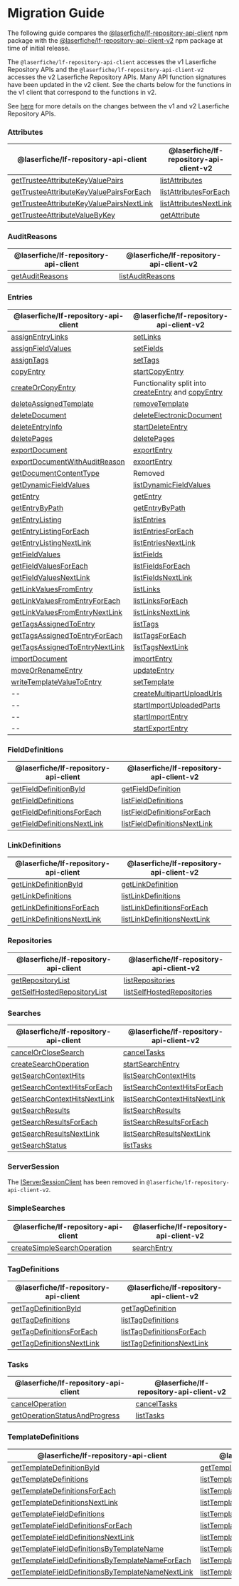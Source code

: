 # Migration Guide
The following guide compares the [@laserfiche/lf-repository-api-client](https://www.npmjs.com/package/@laserfiche/lf-repository-api-client) npm package with the [@laserfiche/lf-repository-api-client-v2](https://www.npmjs.com/package/@laserfiche/lf-repository-api-client-v2) npm package at time of initial release.

The `@laserfiche/lf-repository-api-client` accesses the v1 Laserfiche Repository APIs and the `@laserfiche/lf-repository-api-client-v2` accesses the v2 Laserfiche Repository APIs. Many API function signatures have been updated in the v2 client. See the charts below for the functions in the v1 client that correspond to the functions in v2.

See [here](https://api.laserfiche.com/repository/v2/changelog#2023-10) for more details on the changes between the v1 and v2 Laserfiche Repository APIs.

### Attributes
| @laserfiche/lf-repository-api-client | @laserfiche/lf-repository-api-client-v2 |
|----------------------------------|-------------------------------------|
| [getTrusteeAttributeKeyValuePairs](https://laserfiche.github.io/lf-repository-api-client-js/docs/v1/1.x/interfaces/IAttributesClient.html#getTrusteeAttributeKeyValuePairs) | [listAttributes](https://laserfiche.github.io/lf-repository-api-client-js/docs/v2/1.x/interfaces/IAttributesClient.html#listAttributes) |
| [getTrusteeAttributeKeyValuePairsForEach](https://laserfiche.github.io/lf-repository-api-client-js/docs/v1/1.x/interfaces/IAttributesClient.html#getTrusteeAttributeKeyValuePairsForEach) | [listAttributesForEach](https://laserfiche.github.io/lf-repository-api-client-js/docs/v2/1.x/interfaces/IAttributesClient.html#listAttributesForEach) |
| [getTrusteeAttributeKeyValuePairsNextLink](https://laserfiche.github.io/lf-repository-api-client-js/docs/v1/1.x/interfaces/IAttributesClient.html#getTrusteeAttributeKeyValuePairsNextLink) | [listAttributesNextLink](https://laserfiche.github.io/lf-repository-api-client-js/docs/v2/1.x/interfaces/IAttributesClient.html#listAttributesNextLink) |
| [getTrusteeAttributeValueByKey](https://laserfiche.github.io/lf-repository-api-client-js/docs/v1/1.x/interfaces/IAttributesClient.html#getTrusteeAttributeValueByKey) | [getAttribute](https://laserfiche.github.io/lf-repository-api-client-js/docs/v2/1.x/interfaces/IAttributesClient.html#getAttribute) |

### AuditReasons
| @laserfiche/lf-repository-api-client | @laserfiche/lf-repository-api-client-v2 |
|----------------------------------|-------------------------------------|
| [getAuditReasons](https://laserfiche.github.io/lf-repository-api-client-js/docs/v1/1.x/interfaces/IAuditReasonsClient.html#getAuditReasons) | [listAuditReasons](https://laserfiche.github.io/lf-repository-api-client-js/docs/v2/1.x/interfaces/IAuditReasonsClient.html#listAuditReasons) |

### Entries
| @laserfiche/lf-repository-api-client | @laserfiche/lf-repository-api-client-v2 |
|----------------------------------|-------------------------------------|
| [assignEntryLinks](https://laserfiche.github.io/lf-repository-api-client-js/docs/v1/1.x/interfaces/IEntriesClient.html#assignEntryLinks) | [setLinks](https://laserfiche.github.io/lf-repository-api-client-js/docs/v2/1.x/interfaces/IEntriesClient.html#setLinks) |
| [assignFieldValues](https://laserfiche.github.io/lf-repository-api-client-js/docs/v1/1.x/interfaces/IEntriesClient.html#assignFieldValues) | [setFields](https://laserfiche.github.io/lf-repository-api-client-js/docs/v2/1.x/interfaces/IEntriesClient.html#setFields) |
| [assignTags](https://laserfiche.github.io/lf-repository-api-client-js/docs/v1/1.x/interfaces/IEntriesClient.html#assignTags) | [setTags](https://laserfiche.github.io/lf-repository-api-client-js/docs/v2/1.x/interfaces/IEntriesClient.html#setTags) |
| [copyEntry](https://laserfiche.github.io/lf-repository-api-client-js/docs/v1/1.x/interfaces/IEntriesClient.html#copyEntry) | [startCopyEntry](https://laserfiche.github.io/lf-repository-api-client-js/docs/v2/1.x/interfaces/IEntriesClient.html#startCopyEntry) |
| [createOrCopyEntry](https://laserfiche.github.io/lf-repository-api-client-js/docs/v1/1.x/interfaces/IEntriesClient.html#createOrCopyEntry) | Functionality split into [createEntry](https://laserfiche.github.io/lf-repository-api-client-js/docs/v2/1.x/interfaces/IEntriesClient.html#createEntry) and [copyEntry](https://laserfiche.github.io/lf-repository-api-client-js/docs/v2/1.x/interfaces/IEntriesClient.html#copyEntry) |
| [deleteAssignedTemplate](https://laserfiche.github.io/lf-repository-api-client-js/docs/v1/1.x/interfaces/IEntriesClient.html#deleteAssignedTemplate) | [removeTemplate](https://laserfiche.github.io/lf-repository-api-client-js/docs/v2/1.x/interfaces/IEntriesClient.html#removeTemplate) |
| [deleteDocument](https://laserfiche.github.io/lf-repository-api-client-js/docs/v1/1.x/interfaces/IEntriesClient.html#deleteDocument) | [deleteElectronicDocument](https://laserfiche.github.io/lf-repository-api-client-js/docs/v2/1.x/interfaces/IEntriesClient.html#deleteElectronicDocument) |
| [deleteEntryInfo](https://laserfiche.github.io/lf-repository-api-client-js/docs/v1/1.x/interfaces/IEntriesClient.html#deleteEntryInfo) | [startDeleteEntry](https://laserfiche.github.io/lf-repository-api-client-js/docs/v2/1.x/interfaces/IEntriesClient.html#startDeleteEntry) |
| [deletePages](https://laserfiche.github.io/lf-repository-api-client-js/docs/v1/1.x/interfaces/IEntriesClient.html#deletePages) | [deletePages](https://laserfiche.github.io/lf-repository-api-client-js/docs/v2/1.x/interfaces/IEntriesClient.html#deletePages) |
| [exportDocument](https://laserfiche.github.io/lf-repository-api-client-js/docs/v1/1.x/interfaces/IEntriesClient.html#exportDocument) | [exportEntry](https://laserfiche.github.io/lf-repository-api-client-js/docs/v2/1.x/interfaces/IEntriesClient.html#exportEntry) |
| [exportDocumentWithAuditReason](https://laserfiche.github.io/lf-repository-api-client-js/docs/v1/1.x/interfaces/IEntriesClient.html#exportDocumentWithAuditReason) | [exportEntry](https://laserfiche.github.io/lf-repository-api-client-js/docs/v2/1.x/interfaces/IEntriesClient.html#exportEntry) |
| [getDocumentContentType](https://laserfiche.github.io/lf-repository-api-client-js/docs/v1/1.x/interfaces/IEntriesClient.html#getDocumentContentType) | Removed |
| [getDynamicFieldValues](https://laserfiche.github.io/lf-repository-api-client-js/docs/v1/1.x/interfaces/IEntriesClient.html#getDynamicFieldValues) | [listDynamicFieldValues](https://laserfiche.github.io/lf-repository-api-client-js/docs/v2/1.x/interfaces/IEntriesClient.html#listDynamicFieldValues) |
| [getEntry](https://laserfiche.github.io/lf-repository-api-client-js/docs/v1/1.x/interfaces/IEntriesClient.html#getEntry) | [getEntry](https://laserfiche.github.io/lf-repository-api-client-js/docs/v2/1.x/interfaces/IEntriesClient.html#getEntry) |
| [getEntryByPath](https://laserfiche.github.io/lf-repository-api-client-js/docs/v1/1.x/interfaces/IEntriesClient.html#getEntryByPath) | [getEntryByPath](https://laserfiche.github.io/lf-repository-api-client-js/docs/v2/1.x/interfaces/IEntriesClient.html#getEntryByPath) |
| [getEntryListing](https://laserfiche.github.io/lf-repository-api-client-js/docs/v1/1.x/interfaces/IEntriesClient.html#getEntryListing) | [listEntries](https://laserfiche.github.io/lf-repository-api-client-js/docs/v2/1.x/interfaces/IEntriesClient.html#listEntries) |
| [getEntryListingForEach](https://laserfiche.github.io/lf-repository-api-client-js/docs/v1/1.x/interfaces/IEntriesClient.html#getEntryListingForEach) | [listEntriesForEach](https://laserfiche.github.io/lf-repository-api-client-js/docs/v2/1.x/interfaces/IEntriesClient.html#listEntriesForEach) |
| [getEntryListingNextLink](https://laserfiche.github.io/lf-repository-api-client-js/docs/v1/1.x/interfaces/IEntriesClient.html#getEntryListingNextLink) | [listEntriesNextLink](https://laserfiche.github.io/lf-repository-api-client-js/docs/v2/1.x/interfaces/IEntriesClient.html#listEntriesNextLink) |
| [getFieldValues](https://laserfiche.github.io/lf-repository-api-client-js/docs/v1/1.x/interfaces/IEntriesClient.html#getFieldValues) | [listFields](https://laserfiche.github.io/lf-repository-api-client-js/docs/v2/1.x/interfaces/IEntriesClient.html#listFields) |
| [getFieldValuesForEach](https://laserfiche.github.io/lf-repository-api-client-js/docs/v1/1.x/interfaces/IEntriesClient.html#getFieldValuesForEach) | [listFieldsForEach](https://laserfiche.github.io/lf-repository-api-client-js/docs/v2/1.x/interfaces/IEntriesClient.html#listFieldsForEach) |
| [getFieldValuesNextLink](https://laserfiche.github.io/lf-repository-api-client-js/docs/v1/1.x/interfaces/IEntriesClient.html#getFieldValuesNextLink) | [listFieldsNextLink](https://laserfiche.github.io/lf-repository-api-client-js/docs/v2/1.x/interfaces/IEntriesClient.html#listFieldsNextLink) |
| [getLinkValuesFromEntry](https://laserfiche.github.io/lf-repository-api-client-js/docs/v1/1.x/interfaces/IEntriesClient.html#getLinkValuesFromEntry) | [listLinks](https://laserfiche.github.io/lf-repository-api-client-js/docs/v2/1.x/interfaces/IEntriesClient.html#listLinks) |
| [getLinkValuesFromEntryForEach](https://laserfiche.github.io/lf-repository-api-client-js/docs/v1/1.x/interfaces/IEntriesClient.html#getLinkValuesFromEntryForEach) | [listLinksForEach](https://laserfiche.github.io/lf-repository-api-client-js/docs/v2/1.x/interfaces/IEntriesClient.html#listLinksForEach) |
| [getLinkValuesFromEntryNextLink](https://laserfiche.github.io/lf-repository-api-client-js/docs/v1/1.x/interfaces/IEntriesClient.html#getLinkValuesFromEntryNextLink) | [listLinksNextLink](https://laserfiche.github.io/lf-repository-api-client-js/docs/v2/1.x/interfaces/IEntriesClient.html#listLinksNextLink) |
| [getTagsAssignedToEntry](https://laserfiche.github.io/lf-repository-api-client-js/docs/v1/1.x/interfaces/IEntriesClient.html#getTagsAssignedToEntry) | [listTags](https://laserfiche.github.io/lf-repository-api-client-js/docs/v2/1.x/interfaces/IEntriesClient.html#listTags) |
| [getTagsAssignedToEntryForEach](https://laserfiche.github.io/lf-repository-api-client-js/docs/v1/1.x/interfaces/IEntriesClient.html#getTagsAssignedToEntryForEach) | [listTagsForEach](https://laserfiche.github.io/lf-repository-api-client-js/docs/v2/1.x/interfaces/IEntriesClient.html#listTagsForEach) |
| [getTagsAssignedToEntryNextLink](https://laserfiche.github.io/lf-repository-api-client-js/docs/v1/1.x/interfaces/IEntriesClient.html#getTagsAssignedToEntryNextLink) | [listTagsNextLink](https://laserfiche.github.io/lf-repository-api-client-js/docs/v2/1.x/interfaces/IEntriesClient.html#listTagsNextLink) |
| [importDocument](https://laserfiche.github.io/lf-repository-api-client-js/docs/v1/1.x/interfaces/IEntriesClient.html#importDocument) | [importEntry](https://laserfiche.github.io/lf-repository-api-client-js/docs/v2/1.x/interfaces/IEntriesClient.html#importEntry) |
| [moveOrRenameEntry](https://laserfiche.github.io/lf-repository-api-client-js/docs/v1/1.x/interfaces/IEntriesClient.html#moveOrRenameEntry) | [updateEntry](https://laserfiche.github.io/lf-repository-api-client-js/docs/v2/1.x/interfaces/IEntriesClient.html#updateEntry) |
| [writeTemplateValueToEntry](https://laserfiche.github.io/lf-repository-api-client-js/docs/v1/1.x/interfaces/IEntriesClient.html#writeTemplateValueToEntry) | [setTemplate](https://laserfiche.github.io/lf-repository-api-client-js/docs/v2/1.x/interfaces/IEntriesClient.html#setTemplate) |
| -- | [createMultipartUploadUrls](https://laserfiche.github.io/lf-repository-api-client-js/docs/v2/1.x/interfaces/IEntriesClient.html#createMultipartUploadUrls) |
| -- | [startImportUploadedParts](https://laserfiche.github.io/lf-repository-api-client-js/docs/v2/1.x/interfaces/IEntriesClient.html#startImportUploadedParts) |
| -- | [startImportEntry](https://laserfiche.github.io/lf-repository-api-client-js/docs/v2/1.x/interfaces/IEntriesClient.html#startImportEntry) |
| -- | [startExportEntry](https://laserfiche.github.io/lf-repository-api-client-js/docs/v2/1.x/interfaces/IEntriesClient.html#startExportEntry) |

### FieldDefinitions
 @laserfiche/lf-repository-api-client | @laserfiche/lf-repository-api-client-v2 |
|----------------------------------|-------------------------------------|
| [getFieldDefinitionById](https://laserfiche.github.io/lf-repository-api-client-js/docs/v1/1.x/interfaces/IFieldDefinitionsClient.html#getFieldDefinitionById) | [getFieldDefinition](https://laserfiche.github.io/lf-repository-api-client-js/docs/v2/1.x/interfaces/IFieldDefinitionsClient.html#getFieldDefinition) |
| [getFieldDefinitions](https://laserfiche.github.io/lf-repository-api-client-js/docs/v1/1.x/interfaces/IFieldDefinitionsClient.html#getFieldDefinitions) | [listFieldDefinitions](https://laserfiche.github.io/lf-repository-api-client-js/docs/v2/1.x/interfaces/IFieldDefinitionsClient.html#listFieldDefinitions) |
| [getFieldDefinitionsForEach](https://laserfiche.github.io/lf-repository-api-client-js/docs/v1/1.x/interfaces/IFieldDefinitionsClient.html#getFieldDefinitionsForEach) | [listFieldDefinitionsForEach](https://laserfiche.github.io/lf-repository-api-client-js/docs/v2/1.x/interfaces/IFieldDefinitionsClient.html#listFieldDefinitionsForEach) |
| [getFieldDefinitionsNextLink](https://laserfiche.github.io/lf-repository-api-client-js/docs/v1/1.x/interfaces/IFieldDefinitionsClient.html#getFieldDefinitionsNextLink) | [listFieldDefinitionsNextLink](https://laserfiche.github.io/lf-repository-api-client-js/docs/v2/1.x/interfaces/IFieldDefinitionsClient.html#listFieldDefinitionsNextLink) |

### LinkDefinitions
 @laserfiche/lf-repository-api-client | @laserfiche/lf-repository-api-client-v2 |
|----------------------------------|-------------------------------------|
| [getLinkDefinitionById](https://laserfiche.github.io/lf-repository-api-client-js/docs/v1/1.x/interfaces/ILinkDefinitionsClient.html#getLinkDefinitionById) | [getLinkDefinition](https://laserfiche.github.io/lf-repository-api-client-js/docs/v2/1.x/interfaces/ILinkDefinitionsClient.html#getLinkDefinition) |
| [getLinkDefinitions](https://laserfiche.github.io/lf-repository-api-client-js/docs/v1/1.x/interfaces/ILinkDefinitionsClient.html#getLinkDefinitions) | [listLinkDefinitions](https://laserfiche.github.io/lf-repository-api-client-js/docs/v2/1.x/interfaces/ILinkDefinitionsClient.html#listLinkDefinitions) |
| [getLinkDefinitionsForEach](https://laserfiche.github.io/lf-repository-api-client-js/docs/v1/1.x/interfaces/ILinkDefinitionsClient.html#getLinkDefinitionsForEach) | [listLinkDefinitionsForEach](https://laserfiche.github.io/lf-repository-api-client-js/docs/v2/1.x/interfaces/ILinkDefinitionsClient.html#listLinkDefinitionsForEach) |
| [getLinkDefinitionsNextLink](https://laserfiche.github.io/lf-repository-api-client-js/docs/v1/1.x/interfaces/ILinkDefinitionsClient.html#getLinkDefinitionsNextLink) | [listLinkDefinitionsNextLink](https://laserfiche.github.io/lf-repository-api-client-js/docs/v2/1.x/interfaces/ILinkDefinitionsClient.html#listLinkDefinitionsNextLink) |

### Repositories
 @laserfiche/lf-repository-api-client | @laserfiche/lf-repository-api-client-v2 |
|----------------------------------|-------------------------------------|
| [getRepositoryList](https://laserfiche.github.io/lf-repository-api-client-js/docs/v1/1.x/interfaces/IRepositoriesClient.html#getRepositoryList) | [listRepositories](https://laserfiche.github.io/lf-repository-api-client-js/docs/v2/1.x/interfaces/IRepositoriesClient.html#listRepositories) |
| [getSelfHostedRepositoryList](https://laserfiche.github.io/lf-repository-api-client-js/docs/v1/1.x/classes/RepositoriesClient.html#getSelfHostedRepositoryList) | [listSelfHostedRepositories](https://laserfiche.github.io/lf-repository-api-client-js/docs/v2/1.x/classes/RepositoriesClient.html#listSelfHostedRepositories) |

### Searches
 @laserfiche/lf-repository-api-client | @laserfiche/lf-repository-api-client-v2 |
|----------------------------------|-------------------------------------|
| [cancelOrCloseSearch](https://laserfiche.github.io/lf-repository-api-client-js/docs/v1/1.x/interfaces/ISearchesClient.html#cancelOrCloseSearch) | [cancelTasks](https://laserfiche.github.io/lf-repository-api-client-js/docs/v2/1.x/interfaces/ITasksClient.html#cancelTasks) |
| [createSearchOperation](https://laserfiche.github.io/lf-repository-api-client-js/docs/v1/1.x/interfaces/ISearchesClient.html#createSearchOperation) | [startSearchEntry](https://laserfiche.github.io/lf-repository-api-client-js/docs/v2/1.x/interfaces/ISearchesClient.html#startSearchEntry) |
| [getSearchContextHits](https://laserfiche.github.io/lf-repository-api-client-js/docs/v1/1.x/interfaces/ISearchesClient.html#getSearchContextHits) | [listSearchContextHits](https://laserfiche.github.io/lf-repository-api-client-js/docs/v2/1.x/interfaces/ISearchesClient.html#listSearchContextHits) |
| [getSearchContextHitsForEach](https://laserfiche.github.io/lf-repository-api-client-js/docs/v1/1.x/interfaces/ISearchesClient.html#getSearchContextHitsForEach) | [listSearchContextHitsForEach](https://laserfiche.github.io/lf-repository-api-client-js/docs/v2/1.x/interfaces/ISearchesClient.html#listSearchContextHitsForEach) |
| [getSearchContextHitsNextLink](https://laserfiche.github.io/lf-repository-api-client-js/docs/v1/1.x/interfaces/ISearchesClient.html#getSearchContextHitsNextLink) | [listSearchContextHitsNextLink](https://laserfiche.github.io/lf-repository-api-client-js/docs/v2/1.x/interfaces/ISearchesClient.html#listSearchContextHitsNextLink) |
| [getSearchResults](https://laserfiche.github.io/lf-repository-api-client-js/docs/v1/1.x/interfaces/ISearchesClient.html#getSearchResults) | [listSearchResults](https://laserfiche.github.io/lf-repository-api-client-js/docs/v2/1.x/interfaces/ISearchesClient.html#listSearchResults) |
| [getSearchResultsForEach](https://laserfiche.github.io/lf-repository-api-client-js/docs/v1/1.x/interfaces/ISearchesClient.html#getSearchResultsForEach) | [listSearchResultsForEach](https://laserfiche.github.io/lf-repository-api-client-js/docs/v2/1.x/interfaces/ISearchesClient.html#listSearchResultsForEach) |
| [getSearchResultsNextLink](https://laserfiche.github.io/lf-repository-api-client-js/docs/v1/1.x/interfaces/ISearchesClient.html#getSearchResultsNextLink) | [listSearchResultsNextLink](https://laserfiche.github.io/lf-repository-api-client-js/docs/v2/1.x/interfaces/ISearchesClient.html#listSearchResultsNextLink) |
| [getSearchStatus](https://laserfiche.github.io/lf-repository-api-client-js/docs/v1/1.x/interfaces/ISearchesClient.html#getSearchStatus) | [listTasks](https://laserfiche.github.io/lf-repository-api-client-js/docs/v2/1.x/interfaces/ITasksClient.html#listTasks) |

### ServerSession
The [IServerSessionClient](https://laserfiche.github.io/lf-repository-api-client-js/docs/v1/1.x/interfaces/IServerSessionClient.html) has been removed in `@laserfiche/lf-repository-api-client-v2`.

### SimpleSearches
 @laserfiche/lf-repository-api-client | @laserfiche/lf-repository-api-client-v2 |
|----------------------------------|-------------------------------------|
| [createSimpleSearchOperation](https://laserfiche.github.io/lf-repository-api-client-js/docs/v1/1.x/interfaces/ISimpleSearchesClient.html#createSimpleSearchOperation) | [searchEntry](https://laserfiche.github.io/lf-repository-api-client-js/docs/v2/1.x/interfaces/ISimpleSearchesClient.html#searchEntry) |

### TagDefinitions
 @laserfiche/lf-repository-api-client | @laserfiche/lf-repository-api-client-v2 |
|----------------------------------|-------------------------------------|
| [getTagDefinitionById](https://laserfiche.github.io/lf-repository-api-client-js/docs/v1/1.x/interfaces/ITagDefinitionsClient.html#getTagDefinitionById) | [getTagDefinition](https://laserfiche.github.io/lf-repository-api-client-js/docs/v2/1.x/interfaces/ITagDefinitionsClient.html#getTagDefinition) |
| [getTagDefinitions](https://laserfiche.github.io/lf-repository-api-client-js/docs/v1/1.x/interfaces/ITagDefinitionsClient.html#getTagDefinitions) | [listTagDefinitions](https://laserfiche.github.io/lf-repository-api-client-js/docs/v2/1.x/interfaces/ITagDefinitionsClient.html#listTagDefinitions) |
| [getTagDefinitionsForEach](https://laserfiche.github.io/lf-repository-api-client-js/docs/v1/1.x/interfaces/ITagDefinitionsClient.html#getTagDefinitionsForEach) | [listTagDefinitionsForEach](https://laserfiche.github.io/lf-repository-api-client-js/docs/v2/1.x/interfaces/ITagDefinitionsClient.html#listTagDefinitionsForEach) |
| [getTagDefinitionsNextLink](https://laserfiche.github.io/lf-repository-api-client-js/docs/v1/1.x/interfaces/ITagDefinitionsClient.html#getTagDefinitionsNextLink) | [listTagDefinitionsNextLink](https://laserfiche.github.io/lf-repository-api-client-js/docs/v2/1.x/interfaces/ITagDefinitionsClient.html#listTagDefinitionsNextLink) |

### Tasks
| @laserfiche/lf-repository-api-client | @laserfiche/lf-repository-api-client-v2 |
|----------------------------------|-------------------------------------|
| [cancelOperation](https://laserfiche.github.io/lf-repository-api-client-js/docs/v1/1.x/interfaces/ITasksClient.html#cancelOperation) | [cancelTasks](https://laserfiche.github.io/lf-repository-api-client-js/docs/v2/1.x/interfaces/ITasksClient.html#cancelTasks) |
| [getOperationStatusAndProgress](https://laserfiche.github.io/lf-repository-api-client-js/docs/v1/1.x/interfaces/ITasksClient.html#getOperationStatusAndProgress) | [listTasks](https://laserfiche.github.io/lf-repository-api-client-js/docs/v2/1.x/interfaces/ITasksClient.html#listTasks) |

### TemplateDefinitions
| @laserfiche/lf-repository-api-client | @laserfiche/lf-repository-api-client-v2 |
|----------------------------------|-------------------------------------|
| [getTemplateDefinitionById](https://laserfiche.github.io/lf-repository-api-client-js/docs/v1/1.x/interfaces/ITemplateDefinitionsClient.html#getTemplateDefinitionById) | [getTemplateDefinition](https://laserfiche.github.io/lf-repository-api-client-js/docs/v2/1.x/interfaces/ITemplateDefinitionsClient.html#getTemplateDefinition) |
| [getTemplateDefinitions](https://laserfiche.github.io/lf-repository-api-client-js/docs/v1/1.x/interfaces/ITemplateDefinitionsClient.html#getTemplateDefinitions) | [listTemplateDefinitions](https://laserfiche.github.io/lf-repository-api-client-js/docs/v2/1.x/interfaces/ITemplateDefinitionsClient.html#listTemplateDefinitions) |
| [getTemplateDefinitionsForEach](https://laserfiche.github.io/lf-repository-api-client-js/docs/v1/1.x/interfaces/ITemplateDefinitionsClient.html#getTemplateDefinitionsForEach) | [listTemplateDefinitionsForEach](https://laserfiche.github.io/lf-repository-api-client-js/docs/v2/1.x/interfaces/ITemplateDefinitionsClient.html#listTemplateDefinitionsForEach) |
| [getTemplateDefinitionsNextLink](https://laserfiche.github.io/lf-repository-api-client-js/docs/v1/1.x/interfaces/ITemplateDefinitionsClient.html#getTemplateDefinitionsNextLink) | [listTemplateDefinitionsNextLink](https://laserfiche.github.io/lf-repository-api-client-js/docs/v2/1.x/interfaces/ITemplateDefinitionsClient.html#listTemplateDefinitionsNextLink) |
| [getTemplateFieldDefinitions](https://laserfiche.github.io/lf-repository-api-client-js/docs/v1/1.x/interfaces/ITemplateDefinitionsClient.html#getTemplateFieldDefinitions) | [listTemplateFieldDefinitionsByTemplateId](https://laserfiche.github.io/lf-repository-api-client-js/docs/v2/1.x/interfaces/ITemplateDefinitionsClient.html#listTemplateFieldDefinitionsByTemplateId) |
| [getTemplateFieldDefinitionsForEach](https://laserfiche.github.io/lf-repository-api-client-js/docs/v1/1.x/interfaces/ITemplateDefinitionsClient.html#getTemplateFieldDefinitionsForEach) | [listTemplateFieldDefinitionsByTemplateIdForEach](https://laserfiche.github.io/lf-repository-api-client-js/docs/v2/1.x/interfaces/ITemplateDefinitionsClient.html#listTemplateFieldDefinitionsByTemplateIdForEach) |
| [getTemplateFieldDefinitionsNextLink](https://laserfiche.github.io/lf-repository-api-client-js/docs/v1/1.x/interfaces/ITemplateDefinitionsClient.html#getTemplateFieldDefinitionsNextLink) | [listTemplateFieldDefinitionsByTemplateIdNextLink](https://laserfiche.github.io/lf-repository-api-client-js/docs/v2/1.x/interfaces/ITemplateDefinitionsClient.html#listTemplateFieldDefinitionsByTemplateIdNextLink) |
| [getTemplateFieldDefinitionsByTemplateName](https://laserfiche.github.io/lf-repository-api-client-js/docs/v1/1.x/interfaces/ITemplateDefinitionsClient.html#getTemplateFieldDefinitionsByTemplateName) | [listTemplateFieldDefinitionsByTemplateName](https://laserfiche.github.io/lf-repository-api-client-js/docs/v2/1.x/interfaces/ITemplateDefinitionsClient.html#listTemplateFieldDefinitionsByTemplateName) |
| [getTemplateFieldDefinitionsByTemplateNameForEach](https://laserfiche.github.io/lf-repository-api-client-js/docs/v1/1.x/interfaces/ITemplateDefinitionsClient.html#getTemplateFieldDefinitionsByTemplateNameForEach) | [listTemplateFieldDefinitionsByTemplateNameForEach](https://laserfiche.github.io/lf-repository-api-client-js/docs/v2/1.x/interfaces/ITemplateDefinitionsClient.html#listTemplateFieldDefinitionsByTemplateNameForEach) |
| [getTemplateFieldDefinitionsByTemplateNameNextLink](https://laserfiche.github.io/lf-repository-api-client-js/docs/v1/1.x/interfaces/ITemplateDefinitionsClient.html#getTemplateFieldDefinitionsByTemplateNameNextLink) | [listTemplateFieldDefinitionsByTemplateNameNextLink](https://laserfiche.github.io/lf-repository-api-client-js/docs/v2/1.x/interfaces/ITemplateDefinitionsClient.html#listTemplateFieldDefinitionsByTemplateNameNextLink) |
